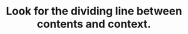 ---
title: Look for the dividing line between contents and context.
tags: nondual self waking-up
---
